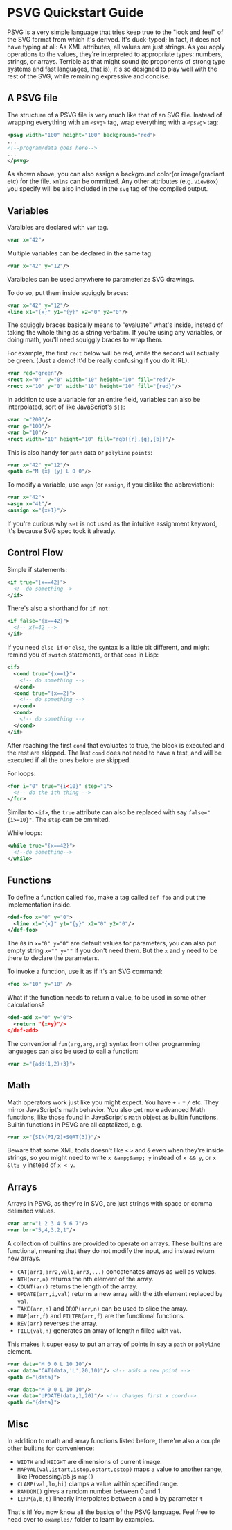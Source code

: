 # PSVG Quickstart Guide

PSVG is a very simple language that tries keep true to the "look and feel" of the SVG format from which it's derived. It's duck-typed; In fact, it does not have typing at all: As XML attributes, all values are just strings. As you apply operations to the values, they're interpreted to appropriate types: numbers, strings, or arrays. Terrible as that might sound (to proponents of strong type systems and fast languages, that is), it's so designed to play well with the rest of the SVG, while remaining expressive and concise.

## A PSVG file

The structure of a PSVG file is very much like that of an SVG file. Instead of wrapping everything with an `<svg>` tag, wrap everything with a `<psvg>` tag:

```xml
<psvg width="100" height="100" background="red">
...
<!--program/data goes here-->
...
</psvg>
```

As shown above, you can also assign a background color(or image/gradiant etc) for the file. `xmlns` can be ommitted. Any other attributes (e.g. `viewBox`) you specify will be also included in the `svg` tag of the compiled output.

## Variables

Varaibles are declared with `var` tag.

```xml
<var x="42">
```

Multiple variables can be declared in the same tag:

```xml
<var x="42" y="12"/>
```

Varaibales can be used anywhere to parameterize SVG drawings.

To do so, put them inside squiggly braces:

```xml
<var x="42" y="12"/>
<line x1="{x}" y1="{y}" x2="0" y2="0"/>
```

The squiggly braces basically means to "evaluate" what's inside, instead of taking the whole thing as a string verbatim. If you're using any variables, or doing math, you'll need squiggly braces to wrap them.

For example, the first `rect` below will be red, while the second will actually be green. (Just a demo! It'd be really confusing if you do it IRL).

```xml
<var red="green"/>
<rect x="0"  y="0" width="10" height="10" fill="red"/>
<rect x="10" y="0" width="10" height="10" fill="{red}"/>
```

In addition to use a variable for an entire field, variables can also be interpolated, sort of like JavaScript's `${}`:

```xml
<var r="200"/>
<var g="100"/>
<var b="10"/>
<rect width="10" height="10" fill="rgb({r},{g},{b})"/>
```

This is also handy for `path` `d`ata or `polyline` `points`:


```xml
<var x="42" y="12"/>
<path d="M {x} {y} L 0 0"/>
```

To modify a variable, use `asgn` (or `assign`, if you dislike the abbreviation):

```xml
<var x="42">
<asgn x="41"/>
<assign x="{x+1}"/>
```

If you're curious why `set` is not used as the intuitive assignment keyword, it's because SVG spec took it already.

## Control Flow

Simple if statements:

```xml
<if true="{x==42}">
  <!--do something-->
</if>
```

There's also a shorthand for `if not`:

```xml
<if false="{x==42}">
  <!-- x!=42 -->
</if>
```

If you need `else if` or `else`, the syntax is a little bit different, and might remind you of `switch` statements, or that `cond` in Lisp:

```xml
<if>
  <cond true="{x==1}">
    <!-- do something -->
  </cond>
  <cond true="{x==2}">
    <!-- do something -->
  </cond>
  <cond>
    <!-- do something -->
  </cond>
</if>
```

After reaching the first `cond` that evaluates to true, the block is executed and the rest are skipped. The last `cond` does not need to have a test, and will be executed if all the ones before are skipped.

For loops:

```xml
<for i="0" true="{i<10}" step="1">
  <!-- do the ith thing -->
</for>
```

Similar to `<if>`, the `true` attribute can also be replaced with say `false="{i>=10}"`. The `step` can be ommited.

While loops:

```xml
<while true="{x==42}">
  <!--do something-->
</while>
```

## Functions

To define a function called `foo`, make a tag called `def-foo` and put the implementation inside.

```xml
<def-foo x="0" y="0">
  <line x1="{x}" y1="{y}" x2="0" y2="0"/>
</def-foo>
```

The `0`s in `x="0" y="0"` are default values for parameters, you can also put empty string `x="" y=""` if you don't need them. But the `x` and `y` need to be there to declare the parameters.

To invoke a function, use it as if it's an SVG command:

```xml
<foo x="10" y="10" />
```

What if the function needs to return a value, to be used in some other calculations?

```xml
<def-add x="0" y="0">
  <return "{x+y}"/>
</def-add>
```

The conventional `fun(arg,arg,arg)` syntax from other programming languages can also be used to call a function:

```xml
<var z="{add(1,2)+3}">
```

## Math

Math operators work just like you might expect. You have `+` `-` `*` `/` etc. They mirror JavaScript's math behavior. You also get more advanced Math functions, like those found in JavaScript's `Math` object as builtin functions. Builtin functions in PSVG are all captalized, e.g.

```xml
<var x="{SIN(PI/2)+SQRT(3)}"/>
```

Beware that some XML tools doesn't like `<` `>` and `&` even when they're inside strings, so you might need to write `x &amp;&amp; y` instead of `x && y`, or `x &lt; y` instead of `x < y`.

## Arrays

Arrays in PSVG, as they're in SVG, are just strings with space or comma delimited values. 

```xml
<var arr="1 2 3 4 5 6 7"/>
<var brr="5,4,3,2,1"/>
```

A collection of builtins are provided to operate on arrays. These builtins are functional, meaning that they do not modify the input, and instead return new arrays.

- `CAT(arr1,arr2,val1,arr3,...)` concatenates arrays as well as values.
- `NTH(arr,n)` returns the nth element of the array.
- `COUNT(arr)` returns the length of the array.
- `UPDATE(arr,i,val)` returns a new array with the `i`th element replaced by `val`.
- `TAKE(arr,n)` and `DROP(arr,n)` can be used to slice the array.
- `MAP(arr,f)` and `FILTER(arr,f)` are the functional functions.
- `REV(arr)` reverses the array.
- `FILL(val,n)` generates an array of length `n` filled with `val`.

This makes it super easy to put an array of points in say a `path` or `polyline` element.

```xml
<var data="M 0 0 L 10 10"/>
<var data="CAT(data,'L',20,10)"/> <!-- adds a new point -->
<path d="{data}">
```

```xml
<var data="M 0 0 L 10 10"/>
<var data="UPDATE(data,1,20)"/> <!-- changes first x coord-->
<path d="{data}">
```

## Misc

In addition to math and array functions listed before, there're also a couple other builtins for convenience:

- `WIDTH` and `HEIGHT` are dimensions of current image.
- `MAPVAL(val,istart,istop,ostart,ostop)` maps a value to another range, like Processing/p5.js `map()`
- `CLAMP(val,lo,hi)` clamps a value within specified range.
- `RANDOM()` gives a random number between 0 and 1.
- `LERP(a,b,t)` linearly interpolates between `a` and `b` by parameter `t`


That's it! You now know all the basics of the PSVG language. Feel free to head over to `examples/` folder to learn by examples.

